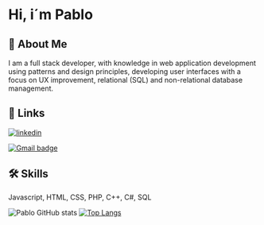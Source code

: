 
# Hi, i´m Pablo


## 🚀 About Me
I am a full stack developer, with knowledge in web application development using patterns and design principles, developing user interfaces with a focus on UX improvement, relational (SQL) and non-relational database management.


## 🔗 Links
[![linkedin](https://img.shields.io/badge/linkedin-0A66C2?style=for-the-badge&logo=linkedin&logoColor=white)](https://www.linkedin.com/in/pablo-ángel-garcia-garza-5611592a0/)

[![Gmail badge](https://img.shields.io/badge/PabloGarcia-0A66C2?style=social&logo=Gmail&logoColor=red&link=mailto:pablogarciagarza67@gmail.com)](mailto:pablogarciagarza67@gmail.com)
## 🛠 Skills
Javascript, HTML, CSS, PHP, C++, C#, SQL

![Pablo GitHub stats](https://github-readme-stats.vercel.app/api?username=PabloAGG&show_icons=true&theme=radical)
[![Top Langs](https://github-readme-stats.vercel.app/api/top-langs/?username=PabloAGG&theme=radical)](https://github.com/PabloAGG)
